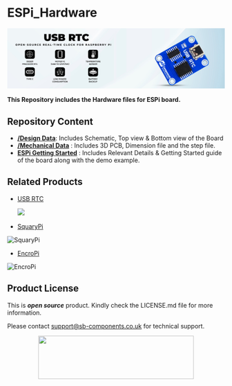 # ESPi_Hardware
<img src ="https://github.com/sbcshop/USB-C-RTC-Software/blob/main/images/USB_C_RTC_BANNER.png"   />

**This Repository includes the Hardware files for ESPi board.**

## Repository Content
- **[/Design Data](https://github.com/sbcshop/USB-C-RTC-Hardware/tree/main/Design%20Data)**: Includes Schematic, Top view & Bottom view of the Board
- **[/Mechanical Data](https://github.com/sbcshop/USB-C-RTC-Hardware/tree/main/Mechanical%20Data)** : Includes 3D PCB, Dimension file and the step file.
- **[ESPi Getting Started](https://github.com/sbcshop/USB-C-RTC-Software)** : Includes Relevant Details & Getting Started guide of the board along with the demo example. 
  
## Related Products
* [USB RTC](https://shop.sb-components.co.uk/products/usb-rtc-for-raspberry-pi-1)

  <img src ="https://shop.sb-components.co.uk/cdn/shop/products/2_ad2ee31c-71ef-44dc-82d0-986541b065e5.jpg?v=1665636610"  width="400" />
  
* [SquaryPi](https://shop.sb-components.co.uk/products/squary?variant=40443840921683)

 ![SquaryPi](https://cdn.shopify.com/s/files/1/1217/2104/products/1_5874b3b5-2a2f-453e-bf54-abbf2a26acb9.png?v=1670307456&width=400)

* [EncroPi](https://shop.sb-components.co.uk/products/encropi?_pos=1&_sid=95f822d26&_ss=r)

 ![EncroPi](https://cdn.shopify.com/s/files/1/1217/2104/products/03_a6b155c1-da03-427d-ba6a-44730c56d73f.png?v=1668595812&width=400)

## Product License

This is ***open source*** product. Kindly check the LICENSE.md file for more information.

Please contact support@sb-components.co.uk for technical support.
<p align="center">
  <img width="360" height="100" src="https://cdn.shopify.com/s/files/1/1217/2104/files/Logo_sb_component_3.png?v=1666086771&width=350">
</p>
